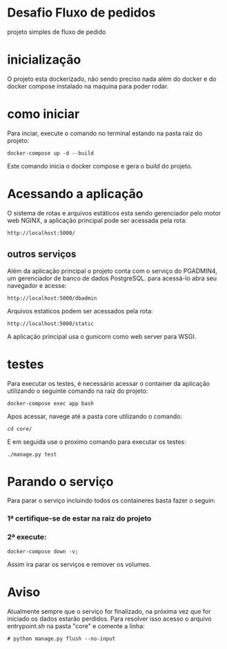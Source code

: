 # Desafio Fluxo de pedidos

projeto simples de fluxo de pedido

# inicialização

O projeto esta dockerizado, não sendo preciso nada além do docker e do docker compose instalado na maquina para poder rodar.

# como iniciar

Para inciar, execute o comando no terminal estando na pasta raiz do projeto:

	docker-compose up -d --build 

Este comando inicia o docker compose e gera o build do projeto.

# Acessando a aplicação
O sistema de rotas e arquivos estáticos esta sendo gerenciador pelo motor web NGINX, a aplicação principal pode ser acessada pela rota:

	http://localhost:5000/

## outros serviços

Além da aplicação principal o projeto conta com o serviço do PGADMIN4, um gerenciador de banco de dados PostgreSQL.
para acessá-lo abra seu navegador e acesse:

	http://localhost:5000/dbadmin



Arquivos estaticos podem ser acessados pela rota:

	http://localhost:5000/static


A aplicação principal usa o gunicorn como web server para WSGI.

# testes
Para executar os testes, é necessário acessar o container da aplicação utilizando o seguinte comando na raiz do projeto:

	docker-compose exec app bash

Apos acessar, navege até a pasta core utilizando o comando:

	cd core/

E em seguida use o proximo comando para executar os testes:

	./manage.py test

# Parando o serviço
Para parar o serviço incluindo todos os containeres basta fazer o seguin:

### 1ª certifique-se de estar na raiz do projeto

### 2ª execute:
	docker-compose down -v;

Assim ira parar os serviços e remover os volumes.

# Aviso
Atualmente sempre que o serviço for finalizado, na próxima vez que for iniciado os dados estarão perdidos. Para resolver isso acesso o arquivo entrypoint.sh na pasta "core" e comente a linha:

	# python manage.py flush --no-input
